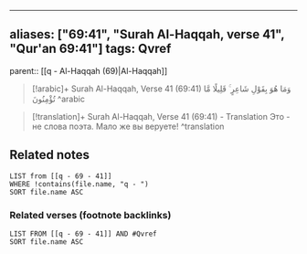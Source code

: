 
---
aliases: ["69:41", "Surah Al-Haqqah, verse 41", "Qur'an 69:41"]
tags: Qvref
---

parent:: [[q - Al-Haqqah (69)|Al-Haqqah]]

> [!arabic]+ Surah Al-Haqqah, Verse 41 (69:41)
> <span class="quran-arabic">وَمَا هُوَ بِقَوْلِ شَاعِرٍ ۚ قَلِيلًا مَّا تُؤْمِنُونَ</span>
^arabic

> [!translation]+ Surah Al-Haqqah, Verse 41 (69:41) - Translation
> Это - не слова поэта. Мало же вы веруете!
^translation



## Related notes
```dataview
LIST from [[q - 69 - 41]]
WHERE !contains(file.name, "q - ")
SORT file.name ASC
```

### Related verses (footnote backlinks)
```dataview
LIST FROM [[q - 69 - 41]] AND #Qvref
SORT file.name ASC
```

